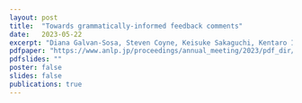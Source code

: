 ```yaml
---
layout: post
title:  "Towards grammatically-informed feedback comments"
date:   2023-05-22
excerpt: "Diana Galvan-Sosa, Steven Coyne, Keisuke Sakaguchi, Kentaro Inui. 言語処理学会第29回年次大会, pp.1339-1343, March 2023"
pdfpaper: "https://www.anlp.jp/proceedings/annual_meeting/2023/pdf_dir/C6-4.pdf"
pdfslides: ""
poster: false
slides: false
publications: true
---
```

